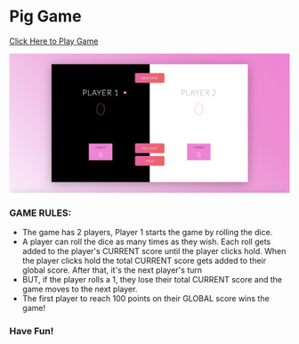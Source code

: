 # Pig Game

[Click Here to Play Game](https://beedeeboom.github.io/pig-game/)

![Pig Game](src/img/pig-game.png)

### GAME RULES:

- The game has 2 players, Player 1 starts the game by rolling the dice.
- A player can roll the dice as many times as they wish. Each roll gets added to the player's CURRENT score until the player clicks hold. When the player clicks hold the total CURRENT score gets added to their global score. After that, it's the next player's turn
- BUT, if the player rolls a 1, they lose their total CURRENT score and the game moves to the next player.
- The first player to reach 100 points on their GLOBAL score wins the game!

### Have Fun! 

